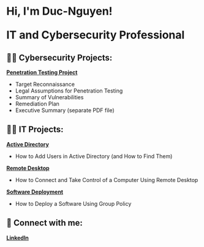 <h1>Hi, I'm Duc-Nguyen! <br/>
  
<a>IT</a> <a >and Cybersecurity Professional</a><a ></a></h1>

<h2>👨‍💻 Cybersecurity Projects:</h2>

<b>[Penetration Testing Project](https://github.com/nguyenla74/PenetrationTesting)</b>
  - Target Reconnaissance
  - Legal Assumptions for Penetration Testing
  - Summary of Vulnerabilities
  - Remediation Plan
  - Executive Summary (separate PDF file)

<h2>👨‍💻 IT Projects:</h2>

<b>[Active Directory](https://github.com/nguyenla74/ActiveDirectory)</b>
  - How to Add Users in Active Directory (and How to Find Them)

<b>[Remote Desktop](https://github.com/nguyenla74/RemoteDesktop)</b>
  - How to Connect and Take Control of a Computer Using Remote Desktop

<b>[Software Deployment](https://github.com/nguyenla74/SoftwareDeployment)</b>
  - How to Deploy a Software Using Group Policy

<h2>🤳 Connect with me:</h2>

<b>[LinkedIn](https://linkedin.com/in/ducnguyenla)</b>

<!--
Here are some ideas to get you started:

- 🔭 I’m currently working on ...
- 🌱 I’m currently learning ...
- 👯 I’m looking to collaborate on ...
- 🤔 I’m looking for help with ...
- 💬 Ask me about ...
- 📫 How to reach me: ...
- 😄 Pronouns: ...
- ⚡ Fun fact: ...
-->
